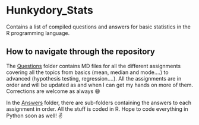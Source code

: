 # Hunkydory_Stats
Contains a list of compiled questions and answers for basic statistics in the R programming language. 

## How to navigate through the repository
The [Questions](https://github.com/heyitsdsp/Hunkydory_Stats/tree/main/Questions) folder contains MD files for all the different assignments covering all the topics from basics (mean, median and mode....) to advanced (hypothesis testing, regression....). All the assignments are in order and will be updated as and when I can get my hands on more of them. Corrections are welcome as always :smile:

In the [Answers](https://github.com/heyitsdsp/Hunkydory_Stats/tree/main/Answers) folder, there are sub-folders containing the answers to each assignment in order. All the stuff is coded in R. Hope to code everything in Python soon as well! :v:
